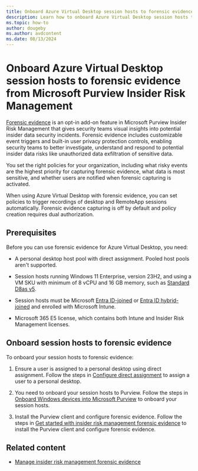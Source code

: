 ```yaml
---
title: Onboard Azure Virtual Desktop session hosts to forensic evidence from Microsoft Purview Insider Risk Management
description: Learn how to onboard Azure Virtual Desktop session hosts to forensic evidence. When using Azure Virtual Desktop with forensic evidence, you can set policies to trigger recordings of desktop and RemoteApp sessions automatically.
ms.topic: how-to
author: dougeby
ms.author: avdcontent
ms.date: 08/13/2024
---
```


# Onboard Azure Virtual Desktop session hosts to forensic evidence from Microsoft Purview Insider Risk Management

[Forensic evidence](/purview/insider-risk-management-forensic-evidence) is an opt-in add-on feature in Microsoft Purview Insider Risk Management that gives security teams visual insights into potential insider data security incidents. Forensic evidence includes customizable event triggers and built-in user privacy protection controls, enabling security teams to better investigate, understand and respond to potential insider data risks like unauthorized data exfiltration of sensitive data. 

You set the right policies for your organization, including what risky events are the highest priority for capturing forensic evidence, what data is most sensitive, and whether users are notified when forensic capturing is activated. 
	
When using Azure Virtual Desktop with forensic evidence, you can set policies to trigger recordings of desktop and RemoteApp sessions automatically. Forensic evidence capturing is off by default and policy creation requires dual authorization.

## Prerequisites

Before you can use forensic evidence for Azure Virtual Desktop, you need: 

- A personal desktop host pool with direct assignment. Pooled host pools aren't supported.

- Session hosts running Windows 11 Enterprise, version 23H2, and using a VM SKU with minimum of 8 vCPU and 16 GB memory, such as [Standard D8as v5](/azure/virtual-machines/dasv5-dadsv5-series).

- Session hosts must be Microsoft [Entra ID-joined](/entra/identity/devices/concept-directory-join) or [Entra ID hybrid-joined](/entra/identity/devices/concept-hybrid-join) and enrolled with Microsoft Intune.

- Microsoft 365 E5 license, which contains both Intune and Insider Risk Management licenses.

## Onboard session hosts to forensic evidence

To onboard your session hosts to forensic evidence:

1. Ensure a user is assigned to a personal desktop using direct assignment. Follow the steps in [Configure direct assignment](configure-host-pool-personal-desktop-assignment-type.md#configure-direct-assignment) to assign a user to a personal desktop.

1. You need to onboard your session hosts to Purview. Follow the steps in [Onboard Windows devices into Microsoft Purview](/purview/device-onboarding-overview) to onboard your session hosts.

1. Install the Purview client and configure forensic evidence. Follow the steps in [Get started with insider risk management forensic evidence](/purview/insider-risk-management-forensic-evidence-configure) to install the Purview client and configure forensic evidence.

## Related content

- [Manage insider risk management forensic evidence](/purview/insider-risk-management-forensic-evidence-manage)
